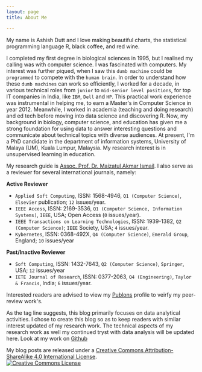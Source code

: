 ```yaml
---
layout: page
title: About Me

---
```


My name is Ashish Dutt and I love making beautiful charts, the statistical programming language R, black coffee, and red wine.

I completed my first degree in biological sciences in 1995, but I realised my calling was with computer science. I was fascinated with computers. My interest was further piqued, when I saw this `dumb machine` could be `programmed` to compete with the `human brain`. In order to understand how these `dumb machines` can work so efficiently,  I worked  for a decade, in various technical roles from `junior` to `mid-senior level positions`, for top IT companies in India, like `IBM`, `Dell` and `HP`. This practical work experience was instrumental in helping me, to earn a Master's in Computer Science in year 2012. Meanwhile, I worked in academia (teaching and doing research) and ed tech before moving into data science and discovering R. Now, my background in biology, computer science, and education has given me a strong foundation for using data to answer interesting questions and communicate about technical topics with diverse audiences. At present, I'm a PhD candidate in the department of information systems, University of Malaya (UM), Kuala Lumpur, Malaysia. My research interest is in unsupervised learning in education. 

My research guide is [Assoc. Prof. Dr. Maizatul Akmar Ismail](https://umexpert.um.edu.my/maizatul). I also serve as a reviewer for several international journals, namely:

**Active Reviewer**

- `Applied Soft Computing`, ISSN: 1568-4946, `Q1 (Computer Science)`, `Elsevier` publication; `12` issues/year. 
- `IEEE Access`, ISSN: 2169-3536, `Q1 (Computer Science, Information Systems)`, `IEEE`, USA; Open Access (`0` issues/year).
- `IEEE Transactions on Learning Technologies`, ISSN: 1939-1382, `Q2 (Computer Science)`; `IEEE` Society, USA; `4` issues/year.
- `Kybernetes`, ISSN: 0368-492X, `Q4 (Computer Science)`, `Emerald Group`, England; `10` issues/year

**Past/Inactive Reviewer**

- `Soft Computing`, ISSN: 1432-7643, `Q2 (Computer Science)`, `Springer`, USA; `12` issues/year 
- `IETE Journal of Research`, ISSN: 0377-2063, `Q4 (Engineering)`, `Taylor & Francis`, India; `6` issues/year.

Interested readers are advised to view my [Publons](https://publons.com/a/1324629/) profile to veirfy my peer-review work's.

As the tag line suggests, this blog primarily focuses on data analytical activities. I chose to create this blog so as to keep readers with similar interest updated of my research work. The technical aspects of my research work as well my continued tryst with data analysis will be updated here. Look at my work on [Github](https://github.com/duttashi/) 

My blog posts are released under a [Creative Commons Attribution-ShareAlike 4.0 International License](http://creativecommons.org/licenses/by-sa/4.0/).
<br /><a rel="license" href="https://creativecommons.org/licenses/by-sa/4.0/"><img alt="Creative Commons License" style="border-width:0" src="https://i.creativecommons.org/l/by-sa/4.0/88x31.png" /></a><br />

